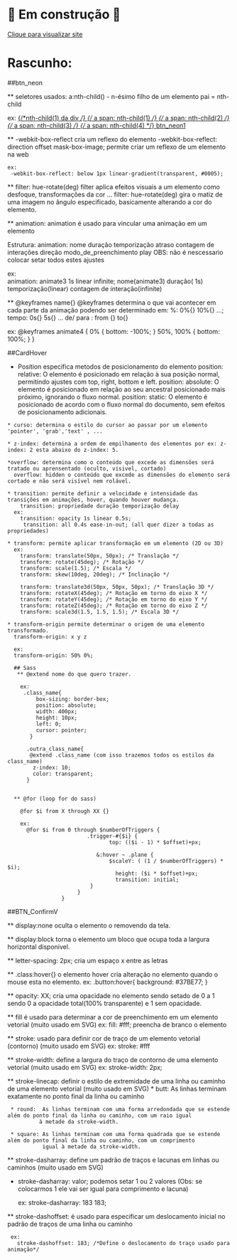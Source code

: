 # 🚧 Em construção 🚧

[Clique para visualizar site](https://project-to-practice.vercel.app/)

# Rascunho:


##btn_neon

** seletores usados:
  a:nth-child() - n-ésimo filho de um elemento pai = nth-child

  ex: 
     <a href='#'>  {/*nth-child(1) da div */}
                <span></span> {/* a span: nth-child(1) */}
                <span></span> {/* a span: nth-child(2) */}
                <span></span> {/* a span: nth-child(3) */}
                <span></span> {/* a span: nth-child(4) */}
                btn_neon1
            </a>

** -webkit-box-reflect cria um reflexo do elemento 
    -webkit-box-reflect: direction offset mask-box-image; permite criar um reflexo de um elemento na web
    
    ex:
     -webkit-box-reflect: below 1px linear-gradient(transparent, #0005);

** filter: hue-rotate(deg)
   filter aplica efeitos visuais a um elemento como desfoque, transformações da cor ...
   filter: hue-rotate(deg)  gira o matiz de uma imagem no ângulo especificado, basicamente alterando a cor do elemento.

** animation:
   animation é usado para vincular uma animação em um elemento

   Estrutura: animation: nome duração temporização atraso contagem de interações direção modo_de_preenchimento play
   OBS: não é nescessario colocar setar todos estes ajustes 

   ex:  
   animation: animate3 1s linear infinite;
              nome(animate3)   duração( 1s)  temporização(linear) contagem de interação(infinite)   

** @keyframes name{}
      @keyframes determina o que vai acontecer em cada parte da animação podendo ser determinado em:
       %: 0%{}  10%{} ...;
       tempo: 0s{} 5s{} ...
       de/ para : from {} to{}

   ex: 
      @keyframes animate4 {
               0% {
                bottom: -100%;
               }
              50%,
             100% {
            bottom: 100%;
             }
       }
   

 ##CardHover

   * Position especifica metodos de posicionamento do elemento
       position: relative: O elemento é posicionado em relação à sua posição normal, permitindo ajustes com top, right, bottom e left.
       position: absolute: O elemento é posicionado em relação ao seu ancestral posicionado mais próximo, ignorando o fluxo normal.
       position: static: O elemento é posicionado de acordo com o fluxo normal do documento, sem efeitos de posicionamento adicionais.

    * curso: determina o estilo do cursor ao passar por um elemento 'pointer', 'grab','text' , ...

    * z-index: determina a ordem de empilhamento dos elementos por ex: z-index: 2 esta abaixo do z-index: 5.

    *overflow: determina como o conteúdo que excede as dimensões será tratado ou aprensentado (oculto, visivel, cortado) 
      overflow: hidden o conteúdo que excede as dimensões do elemento será cortado e não será visível nem rolável.

    * transition: permite definir a velocidade e intensidade das transições em animações, hover, quando houver mudança.
        transition: propriedade duração temporização delay
      ex: 
        transition: opacity 1s linear 0.5s;
         transition: all 0.4s ease-in-out; (all quer dizer a todas as propriedades)

    * transform: permite aplicar transformação em um elemento (2D ou 3D)
      ex:
        transform: translate(50px, 50px); /* Translação */
        transform: rotate(45deg); /* Rotação */
        transform: scale(1.5); /* Escala */
        transform: skew(10deg, 20deg); /* Inclinação */

        transform: translate3d(50px, 50px, 50px); /* Translação 3D */
        transform: rotateX(45deg); /* Rotação em torno do eixo X */
        transform: rotateY(45deg); /* Rotação em torno do eixo Y */
        transform: rotateZ(45deg); /* Rotação em torno do eixo Z */
        transform: scale3d(1.5, 1.5, 1.5); /* Escala 3D */

    * transform-origin permite determinar o origem de uma elemento transformado.
      transform-origin: x y z 
      
      ex: 
      transform-origin: 50% 0%;

      ## Sass
       ** @extend nome do que quero trazer.

        ex: 
         .class_name{
             box-sizing: border-box; 
             position: absolute;
             width: 400px;
             height: 10px;
             left: 0;
             cursor: pointer;
           }

          .outra_class_name{
           @extend .class_name (com isso trazemos todos os estilos da class_name)
            z-index: 10;
            color: transparent;
          }


      ** @for (loop for do sass)

        @for $i from X through XX {}

        ex: 
          @for $i from 0 through $numberOfTriggers {
	                         .trigger-#{$i} {
		                            top: (($i - 1) * $offset)+px;
	
	                        	&:hover ~ .plane {
		                          	$scaleY: ( (1 / $numberOfTriggers) * $i);
			                          height: ($i * $offset)+px;
			                          transition: initial;
		                      }
	                      }
                     }

      

 ##BTN_ConfirmV

   ** display:none oculta o elemento o removendo da tela.

   ** display:block torna o elemento um bloco que ocupa toda a largura horizontal disponivel.

   ** letter-spacing: 2px; cria um espaço x entre as letras 

   ** .class:hover{} o elemento hover cria alteração no elemento quando o mouse esta no elemento.
       ex: 
        .button:hover{
                background: #37BE77;
              }

   ** opacity: XX; cria uma opacidade no elemento sendo setado de 0 a 1 sendo 0 a opacidade total(100% transparente) e 1 sem opacidade.

   ** fill é usado para determinar a cor de preenchimento em um elemento vetorial (muito usado em SVG)
    ex: 
      fill: #fff; preencha de branco o elemento 

   ** stroke: usado para definir cor de traço de um elemento vetorial (contorno) (muito usado em SVG)
    ex: 
      stroke: #fff

   ** stroke-width: define a largura do traço de contorno de uma elemento vetorial (muito usado em SVG)
     ex:
      stroke-width: 2px;

   ** stroke-linecap:  definir o estilo de extremidade de uma linha ou caminho de uma elemento vetorial (muito usado em SVG)
     * butt: As linhas terminam exatamente no ponto final da linha ou caminho
     
     * round:  As linhas terminam com uma forma arredondada que se estende além do ponto final da linha ou caminho, com um raio igual 
              à metade da stroke-width.
              
     * square: As linhas terminam com uma forma quadrada que se estende além do ponto final da linha ou caminho, com um comprimento 
               igual à metade da stroke-width.

  ** stroke-dasharray: define um padrão de traços e lacunas em linhas ou caminhos  (muito usado em SVG)

  * stroke-dasharray: valor; podemos setar 1 ou 2 valores (Obs: se colocarmos 1 ele vai ser igual para comprimento e lacuna)

      ex:
        stroke-dasharray: 183 183;

  ** stroke-dashoffset: é usado para especificar um deslocamento inicial no padrão de traços de uma linha ou caminho 
    
     ex:
       stroke-dashoffset: 183; /*Define o deslocamento do traço usado para animação*/






        




















 
   
